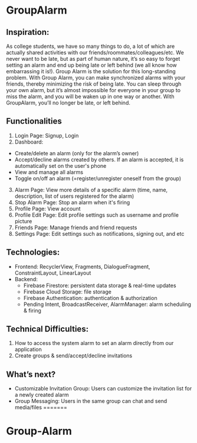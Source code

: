 # GroupAlarm


## Inspiration:
As college students, we have so many things to do, a lot of which are actually shared activities with our friends/roommates/colleagues/etc. We never want to be late, but as part of human nature, it’s so easy to forget setting an alarm and end up being late or left behind (we all know how embarrassing it is!). Group Alarm is the solution for this long-standing problem. With Group Alarm, you can make synchronized alarms with your friends, thereby minimizing the risk of being late. You can sleep through your own alarm, but it’s almost impossible for everyone in your group to miss the alarm, and you will be waken up in one way or another. With GroupAlarm, you’ll no longer be late, or left behind.

## Functionalities
1. Login Page: Signup, Login
2. Dashboard: 
+ Create/delete an alarm (only for the alarm’s owner)
+ Accept/decline alarms created by others. If an alarm is accepted, it is automatically set on the user's phone
+ View and manage all alarms
+ Toggle on/off an alarm (=register/unregister oneself from the group)
3. Alarm Page: View more details of a specific alarm (time, name, description, list of users registered for the alarm)
4. Stop Alarm Page: Stop an alarm when it's firing
6. Profile Page: View account
7. Profile Edit Page: Edit profile settings such as username and profile picture
9. Friends Page: Manage friends and friend requests
8. Settings Page: Edit settings such as notifications, signing out, and etc

## Technologies:
+ Frontend: RecyclerView, Fragments, DialogueFragment, ConstraintLayout, LinearLayout
+ Backend:
	+ Firebase Firestore: persistent data storage & real-time updates
	+ Firebase Cloud Storage: file storage
	+ Firebase Authentication: authentication & authorization
	+ Pending Intent, BroadcastReceiver, AlarmManager: alarm scheduling & firing


## Technical Difficulties:
1. How to access the system alarm to set an alarm directly from our application
2. Create groups & send/accept/decline invitations

## What’s next?
+ Customizable Invitation Group: Users can customize the invitation list for a newly created alarm
+ Group Messaging: Users in the same group can chat and send media/files
=======
# Group-Alarm
